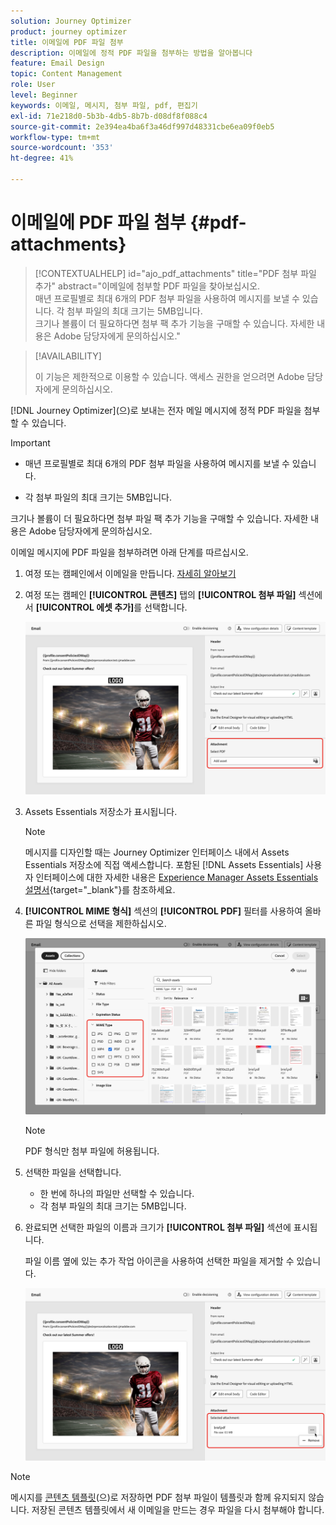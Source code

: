 ```yaml
---
solution: Journey Optimizer
product: journey optimizer
title: 이메일에 PDF 파일 첨부
description: 이메일에 정적 PDF 파일을 첨부하는 방법을 알아봅니다
feature: Email Design
topic: Content Management
role: User
level: Beginner
keywords: 이메일, 메시지, 첨부 파일, pdf, 편집기
exl-id: 71e218d0-5b3b-4db5-8b7b-d08df8f088c4
source-git-commit: 2e394ea4ba6f3a46df997d48331cbe6ea09f0eb5
workflow-type: tm+mt
source-wordcount: '353'
ht-degree: 41%

---
```


# 이메일에 PDF 파일 첨부 {#pdf-attachments}

>[!CONTEXTUALHELP]
>id="ajo_pdf_attachments"
>title="PDF 첨부 파일 추가"
>abstract="이메일에 첨부할 PDF 파일을 찾아보십시오.</br>매년 프로필별로 최대 6개의 PDF 첨부 파일을 사용하여 메시지를 보낼 수 있습니다. 각 첨부 파일의 최대 크기는 5MB입니다.</br>크기나 볼륨이 더 필요하다면 첨부 팩 추가 기능을 구매할 수 있습니다. 자세한 내용은 Adobe 담당자에게 문의하십시오."

>[!AVAILABILITY]
>
>이 기능은 제한적으로 이용할 수 있습니다. 액세스 권한을 얻으려면 Adobe 담당자에게 문의하십시오.

[!DNL Journey Optimizer]&#x200B;(으)로 보내는 전자 메일 메시지에 정적 PDF 파일을 첨부할 수 있습니다.

>[!IMPORTANT]
>
>* 매년 프로필별로 최대 6개의 PDF 첨부 파일을 사용하여 메시지를 보낼 수 있습니다.
>
>* 각 첨부 파일의 최대 크기는 5MB입니다.
>
>크기나 볼륨이 더 필요하다면 첨부 파일 팩 추가 기능을 구매할 수 있습니다. 자세한 내용은 Adobe 담당자에게 문의하십시오.

이메일 메시지에 PDF 파일을 첨부하려면 아래 단계를 따르십시오.

1. 여정 또는 캠페인에서 이메일을 만듭니다. [자세히 알아보기](create-email.md)

1. 여정 또는 캠페인 **[!UICONTROL 콘텐츠]** 탭의 **[!UICONTROL 첨부 파일]** 섹션에서 **[!UICONTROL 에셋 추가]**&#x200B;를 선택합니다.

   ![](assets/email-select-pdf.png)

1. Assets Essentials 저장소가 표시됩니다.

   >[!NOTE]
   >
   >메시지를 디자인할 때는 Journey Optimizer 인터페이스 내에서 Assets Essentials 저장소에 직접 액세스합니다. 포함된 [!DNL Assets Essentials] 사용자 인터페이스에 대한 자세한 내용은 [Experience Manager Assets Essentials 설명서](https://experienceleague.adobe.com/docs/experience-manager-assets-essentials/help/introduction.html){target="_blank"}를 참조하세요.

1. **[!UICONTROL MIME 형식]** 섹션의 **[!UICONTROL PDF]** 필터를 사용하여 올바른 파일 형식으로 선택을 제한하십시오.

   ![](assets/email-assets-pdf.png)

   >[!NOTE]
   >
   >PDF 형식만 첨부 파일에 허용됩니다.

1. 선택한 파일을 선택합니다.

   * 한 번에 하나의 파일만 선택할 수 있습니다.
   * 각 첨부 파일의 최대 크기는 5MB입니다.

1. 완료되면 선택한 파일의 이름과 크기가 **[!UICONTROL 첨부 파일]** 섹션에 표시됩니다.

   파일 이름 옆에 있는 추가 작업 아이콘을 사용하여 선택한 파일을 제거할 수 있습니다.

   ![](assets/email-remove-attachment.png)

>[!NOTE]
>
>메시지를 [콘텐츠 템플릿](../content-management/create-content-templates.md)(으)로 저장하면 PDF 첨부 파일이 템플릿과 함께 유지되지 않습니다. 저장된 콘텐츠 템플릿에서 새 이메일을 만드는 경우 파일을 다시 첨부해야 합니다.
